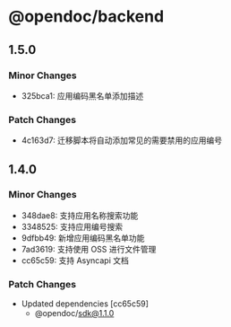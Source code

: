 # @opendoc/backend

## 1.5.0

### Minor Changes

- 325bca1: 应用编码黑名单添加描述

### Patch Changes

- 4c163d7: 迁移脚本将自动添加常见的需要禁用的应用编号

## 1.4.0

### Minor Changes

- 348dae8: 支持应用名称搜索功能
- 3348525: 支持应用编号搜索
- 9dfbb49: 新增应用编码黑名单功能
- 7ad3619: 支持使用 OSS 进行文件管理
- cc65c59: 支持 Asyncapi 文档

### Patch Changes

- Updated dependencies [cc65c59]
  - @opendoc/sdk@1.1.0
